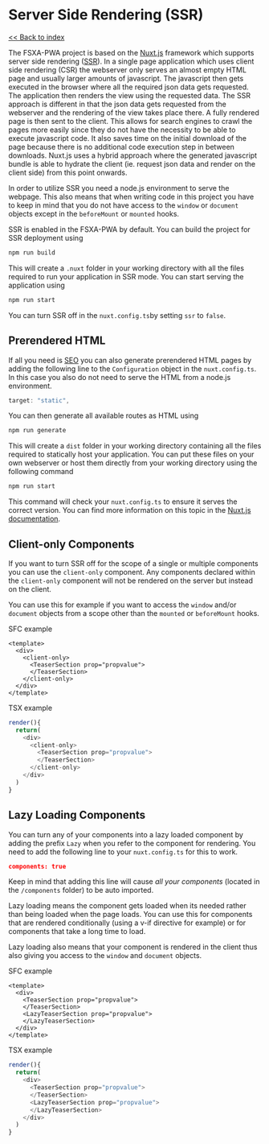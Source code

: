 # Server Side Rendering (SSR)

[<< Back to index](./index.md)

The FSXA-PWA project is based on the [Nuxt.js](https://nuxtjs.org) framework which supports server side rendering ([SSR](https://ssr.vuejs.org/#what-is-server-side-rendering-ssr)). In a single page application which uses client side rendering (CSR) the webserver only serves an almost empty HTML page and usually larger amounts of javascript. The javascript then gets executed in the browser where all the required json data gets requested. The application then renders the view using the requested data. The SSR approach is different in that the json data gets requested from the webserver and the rendering of the view takes place there. A fully rendered page is then sent to the client. This allows for search engines to crawl the pages more easily since they do not have the necessity to be able to execute javascript code. It also saves time on the initial download of the page because there is no additional code execution step in between downloads. Nuxt.js uses a hybrid approach where the generated javascript bundle is able to hydrate the client (ie. request json data and render on the client side) from this point onwards.

In order to utilize SSR you need a node.js environment to serve the webpage. This also means that when writing code in this project you have to keep in mind that you do not have access to the `window` or `document` objects except in the `beforeMount` or `mounted` hooks.

SSR is enabled in the FSXA-PWA by default. You can build the project for SSR deployment using

```bash
npm run build
```

This will create a `.nuxt` folder in your working directory with all the files required to run your application in SSR mode. You can start serving the application using

```bash
npm run start
```

You can turn SSR off in the `nuxt.config.ts`by setting `ssr` to `false`.

## Prerendered HTML

If all you need is [SEO](./SEO.md) you can also generate prerendered HTML pages by adding the following line to the `Configuration` object in the `nuxt.config.ts`. In this case you also do not need to serve the HTML from a node.js environment.

```typescript
target: "static",
```

You can then generate all available routes as HTML using

```bash
npm run generate
```

This will create a `dist` folder in your working directory containing all the files required to statically host your application. You can put these files on your own webserver or host them directly from your working directory using the following command

```bash
npm run start
```

This command will check your `nuxt.config.ts` to ensure it serves the correct version.
You can find more information on this topic in the [Nuxt.js documentation](https://nuxtjs.org/docs/2.x/get-started/commands#static-deployment-pre-rendered).

## Client-only Components

If you want to turn SSR off for the scope of a single or multiple components you can use the `client-only` component. Any components declared within the `client-only` component will not be rendered on the server but instead on the client.

You can use this for example if you want to access the `window` and/or `document` objects from a scope other than the `mounted` or `beforeMount` hooks.

SFC example

```vue
<template>
  <div>
    <client-only>
      <TeaserSection prop="propvalue">
      </TeaserSection>
    </client-only>
  </div>
</template>
```

TSX example

```typescript jsx
render(){
  return(
    <div>
      <client-only>
        <TeaserSection prop="propvalue">
        </TeaserSection>
      </client-only>
    </div>
  )
}
```

## Lazy Loading Components

You can turn any of your components into a lazy loaded component by adding the prefix `Lazy` when you refer to the component for rendering. You need to add the following line to your `nuxt.config.ts` for this to work.

```json
components: true
```

Keep in mind that adding this line will cause *all your components* (located in the `/components` folder) to be auto imported.

Lazy loading means the component gets loaded when its needed rather than being loaded when the page loads. You can use this for components that are rendered conditionally (using a v-if directive for example) or for components that take a long time to load.

Lazy loading also means that your component is rendered in the client thus also giving you access to the `window` and `document` objects.

SFC example

```vue
<template>
  <div>
    <TeaserSection prop="propvalue">
    </TeaserSection>
    <LazyTeaserSection prop="propvalue">
    </LazyTeaserSection>
  </div>
</template>
```

TSX example

```typescript jsx
render(){
  return(
    <div>
      <TeaserSection prop="propvalue">
      </TeaserSection>
      <LazyTeaserSection prop="propvalue">
      </LazyTeaserSection>
    </div>
  )
}
```
